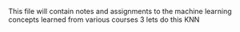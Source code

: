 This file will contain notes and assignments to the machine learning concepts learned from various courses
3
lets do this
KNN
